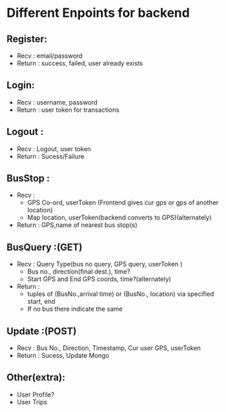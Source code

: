 # Different Enpoints for backend

Register:
---------
* Recv : email/password
* Return : success, failed, user already exists

Login:
-----
* Recv : username, password
* Return : user token for transactions

Logout :
--------
* Recv : Logout, user token
* Return : Sucess/Failure

BusStop :
---------
* Recv :
	* GPS Co-ord, userToken (Frontend gives cur gps or gps of another location)
	* Map location, userToken(backend converts to GPS)(alternately)
* Return : GPS,name of nearest bus stop(s)

BusQuery :(GET)
-----------
* Recv : Query Type(bus no query,  GPS query, userToken )
	* Bus no., direction(final dest.), time?
	* Start GPS and End GPS coords, time?(alternately)
* Return :
	* tuples of (BusNo.,arrival time) or (BusNo., location) via specified start, end
	* If no bus there indicate the same

Update :(POST)
--------
* Recv : Bus No., Direction, Timestamp, Cur user GPS, userToken
* Return : Sucess, Update Mongo

Other(extra):
------------
* User Profile?
* User Trips
